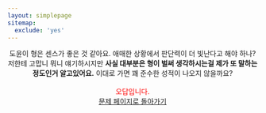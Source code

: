 ```yaml
---
layout: simplepage
sitemap:
  exclude: 'yes'
---
```



<p align="center">
도윤이 형은 센스가 좋은 것 같아요. 애매한 상황에서 판단력이 더 빛난다고 해야 하나? 저한테 고맙니 뭐니 얘기하시지만 <b>사실 대부분은 형이 벌써 생각하시는걸 제가 또 말하는 정도인거 알고있어요.</b> 이대로 가면 꽤 준수한 성적이 나오지 않을까요?<br>
<br>
<span style="color: red">오답입니다.<br></span>
<a href="/labyrinth/un520181004">문제 페이지로 돌아가기</a>
<br>
</p>